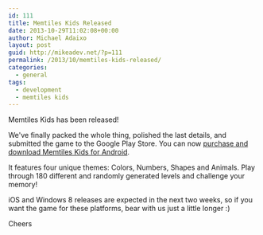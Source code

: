 ```yaml
---
id: 111
title: Memtiles Kids Released
date: 2013-10-29T11:02:08+00:00
author: Michael Adaixo
layout: post
guid: http://mikeadev.net/?p=111
permalink: /2013/10/memtiles-kids-released/
categories:
  - general
tags:
  - development
  - memtiles kids
---
```

[<img class="img-fluid rounded-5 m-1" src="{{ '/content/img/img.png' | relative_url }}" alt='' />](https://play.google.com/store/apps/details?id=com.MichaelAdaixo.MemTilesKids)  
Memtiles Kids has been released!

We've finally packed the whole thing, polished the last details, and submitted the game to the Google Play Store. You can now [purchase and download Memtiles Kids for Android](https://play.google.com/store/apps/details?id=com.MichaelAdaixo.MemTilesKids).

It features four unique themes: Colors, Numbers, Shapes and Animals. Play through 180 different and randomly generated levels and challenge your memory!

iOS and Windows 8 releases are expected in the next two weeks, so if you want the game for these platforms, bear with us just a little longer :)

Cheers